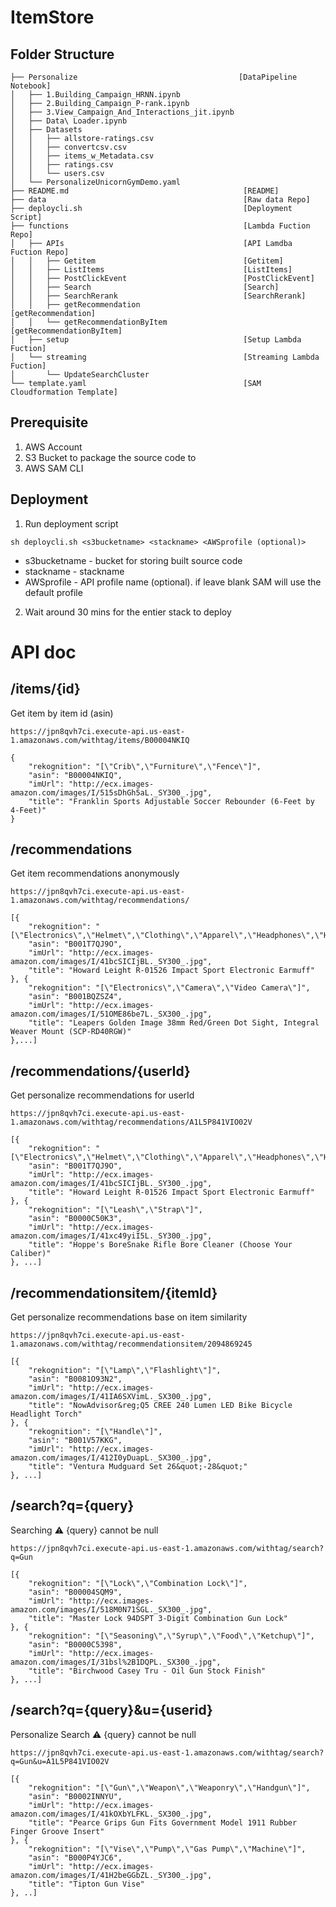 # ItemStore

## Folder Structure

```
├── Personalize                                    [DataPipeline Notebook]
│   ├── 1.Building_Campaign_HRNN.ipynb
│   ├── 2.Building_Campaign_P-rank.ipynb
│   ├── 3.View_Campaign_And_Interactions_jit.ipynb
│   ├── Data\ Loader.ipynb
│   ├── Datasets
│   │   ├── allstore-ratings.csv
│   │   ├── convertcsv.csv
│   │   ├── items_w_Metadata.csv
│   │   ├── ratings.csv
│   │   └── users.csv
│   └── PersonalizeUnicornGymDemo.yaml
├── README.md                                       [README]
├── data                                            [Raw data Repo]
├── deploycli.sh                                    [Deployment Script]
├── functions                                       [Lambda Fuction Repo]
│   ├── APIs                                        [API Lamdba Fuction Repo]
│   │   ├── Getitem                                 [Getitem]
│   │   ├── ListItems                               [ListItems]
│   │   ├── PostClickEvent                          [PostClickEvent]
│   │   ├── Search                                  [Search]
│   │   ├── SearchRerank                            [SearchRerank]
│   │   ├── getRecommendation                       [getRecommendation]
│   │   └── getRecommendationByItem                 [getRecommendationByItem]
│   ├── setup                                       [Setup Lambda Fuction]
│   └── streaming                                   [Streaming Lambda Fuction]
│       └── UpdateSearchCluster
└── template.yaml                                   [SAM Cloudformation Template]
```

## Prerequisite

1. AWS Account
2. S3 Bucket to package the source code to
3. AWS SAM CLI

## Deployment

1. Run deployment script

```bin/bash
sh deploycli.sh <s3bucketname> <stackname> <AWSprofile (optional)>
```

* s3bucketname    - bucket for storing built source code
* stackname       - stackname
* AWSprofile      - API profile name (optional). if leave blank SAM will use the default profile

02. Wait around 30 mins for the entier stack to deploy

# API doc
## /items/{id}
Get item by item id (asin)

``` HTTP GET
https://jpn8qvh7ci.execute-api.us-east-1.amazonaws.com/withtag/items/B00004NKIQ
```

```
{
    "rekognition": "[\"Crib\",\"Furniture\",\"Fence\"]",
    "asin": "B00004NKIQ",
    "imUrl": "http://ecx.images-amazon.com/images/I/515sDhGh5aL._SY300_.jpg",
    "title": "Franklin Sports Adjustable Soccer Rebounder (6-Feet by 4-Feet)"
}
```

## /recommendations
Get item recommendations anonymously

``` HTTP GET
https://jpn8qvh7ci.execute-api.us-east-1.amazonaws.com/withtag/recommendations/
```

```
[{
    "rekognition": "[\"Electronics\",\"Helmet\",\"Clothing\",\"Apparel\",\"Headphones\",\"Headset\"]",
    "asin": "B001T7QJ9O",
    "imUrl": "http://ecx.images-amazon.com/images/I/41bcSICIjBL._SY300_.jpg",
    "title": "Howard Leight R-01526 Impact Sport Electronic Earmuff"
}, {
    "rekognition": "[\"Electronics\",\"Camera\",\"Video Camera\"]",
    "asin": "B001BQZSZ4",
    "imUrl": "http://ecx.images-amazon.com/images/I/51OME86be7L._SX300_.jpg",
    "title": "Leapers Golden Image 38mm Red/Green Dot Sight, Integral Weaver Mount (SCP-RD40RGW)"
},...]
```

## /recommendations/{userId}
Get personalize recommendations for userId

``` HTTP GET
https://jpn8qvh7ci.execute-api.us-east-1.amazonaws.com/withtag/recommendations/A1L5P841VIO02V
```

```
[{
    "rekognition": "[\"Electronics\",\"Helmet\",\"Clothing\",\"Apparel\",\"Headphones\",\"Headset\"]",
    "asin": "B001T7QJ9O",
    "imUrl": "http://ecx.images-amazon.com/images/I/41bcSICIjBL._SY300_.jpg",
    "title": "Howard Leight R-01526 Impact Sport Electronic Earmuff"
}, {
    "rekognition": "[\"Leash\",\"Strap\"]",
    "asin": "B0000C50K3",
    "imUrl": "http://ecx.images-amazon.com/images/I/41xc49yiI5L._SY300_.jpg",
    "title": "Hoppe's BoreSnake Rifle Bore Cleaner (Choose Your Caliber)"
}, ...]
```

## /recommendationsitem/{itemId}
Get personalize recommendations base on item similarity

``` HTTP GET
https://jpn8qvh7ci.execute-api.us-east-1.amazonaws.com/withtag/recommendationsitem/2094869245
```

```
[{
    "rekognition": "[\"Lamp\",\"Flashlight\"]",
    "asin": "B0081O93N2",
    "imUrl": "http://ecx.images-amazon.com/images/I/41IA6SXVimL._SX300_.jpg",
    "title": "NowAdvisor&reg;Q5 CREE 240 Lumen LED Bike Bicycle Headlight Torch"
}, {
    "rekognition": "[\"Handle\"]",
    "asin": "B001V57KKG",
    "imUrl": "http://ecx.images-amazon.com/images/I/412I0yDuapL._SX300_.jpg",
    "title": "Ventura Mudguard Set 26&quot;-28&quot;"
}, ...]
```

## /search?q={query}
Searching
⚠️ {query} cannot be null

``` HTTP GET
https://jpn8qvh7ci.execute-api.us-east-1.amazonaws.com/withtag/search?q=Gun
```

```
[{
    "rekognition": "[\"Lock\",\"Combination Lock\"]",
    "asin": "B00004SQM9",
    "imUrl": "http://ecx.images-amazon.com/images/I/518M0N71SGL._SX300_.jpg",
    "title": "Master Lock 94DSPT 3-Digit Combination Gun Lock"
}, {
    "rekognition": "[\"Seasoning\",\"Syrup\",\"Food\",\"Ketchup\"]",
    "asin": "B0000C5398",
    "imUrl": "http://ecx.images-amazon.com/images/I/31bsl%2B1DQPL._SX300_.jpg",
    "title": "Birchwood Casey Tru - Oil Gun Stock Finish"
}, ...]
```

## /search?q={query}&u={userid}
Personalize Search
⚠️ {query} cannot be null

``` HTTP GET
https://jpn8qvh7ci.execute-api.us-east-1.amazonaws.com/withtag/search?q=Gun&u=A1L5P841VIO02V
```

```
[{
    "rekognition": "[\"Gun\",\"Weapon\",\"Weaponry\",\"Handgun\"]",
    "asin": "B0002INNYU",
    "imUrl": "http://ecx.images-amazon.com/images/I/41kOXbYLFKL._SX300_.jpg",
    "title": "Pearce Grips Gun Fits Government Model 1911 Rubber Finger Groove Insert"
}, {
    "rekognition": "[\"Vise\",\"Pump\",\"Gas Pump\",\"Machine\"]",
    "asin": "B000P4YJC6",
    "imUrl": "http://ecx.images-amazon.com/images/I/41H2beGGbZL._SY300_.jpg",
    "title": "Tipton Gun Vise"
}, ..]
```